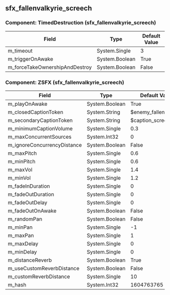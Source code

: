 ## sfx_fallenvalkyrie_screech

### Component: TimedDestruction (sfx_fallenvalkyrie_screech)

|Field|Type|Default Value|
|---|---|---|
|m_timeout|System.Single|3|
|m_triggerOnAwake|System.Boolean|True|
|m_forceTakeOwnershipAndDestroy|System.Boolean|False|

### Component: ZSFX (sfx_fallenvalkyrie_screech)

|Field|Type|Default Value|
|---|---|---|
|m_playOnAwake|System.Boolean|True|
|m_closedCaptionToken|System.String|$enemy_fallenvalkyrie|
|m_secondaryCaptionToken|System.String|$caption_screeching|
|m_minimumCaptionVolume|System.Single|0.3|
|m_maxConcurrentSources|System.Int32|0|
|m_ignoreConcurrencyDistance|System.Boolean|False|
|m_maxPitch|System.Single|0.6|
|m_minPitch|System.Single|0.6|
|m_maxVol|System.Single|1.4|
|m_minVol|System.Single|1.2|
|m_fadeInDuration|System.Single|0|
|m_fadeOutDuration|System.Single|0|
|m_fadeOutDelay|System.Single|0|
|m_fadeOutOnAwake|System.Boolean|False|
|m_randomPan|System.Boolean|False|
|m_minPan|System.Single|-1|
|m_maxPan|System.Single|1|
|m_maxDelay|System.Single|0|
|m_minDelay|System.Single|0|
|m_distanceReverb|System.Boolean|True|
|m_useCustomReverbDistance|System.Boolean|False|
|m_customReverbDistance|System.Single|10|
|m_hash|System.Int32|1604763765|

